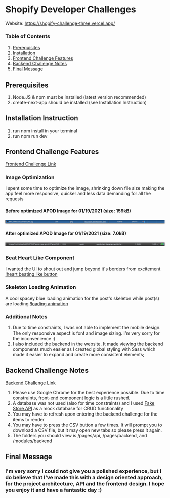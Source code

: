 # Shopify Developer Challenges

Website: https://shopify-challenge-three.vercel.app/

### Table of Contents
1. [Prerequisites](#prerequisites)
2. [Installation](#installation-instruction)
3. [Frontend Challenge Features](#frontend-challenge-features)
4. [Backend Challenge Notes](#backend-challenge-notes)
5. [Final Message](#final-message)

## Prerequisites
1. Node.JS & npm must be installed (latest version recommended)
2. create-next-app should be installed (see Installation Instruction)

## Installation Instruction
1. run npm install in your terminal
2. run npm run dev

## Frontend Challenge Features

[Frontend Challenge Link](https://docs.google.com/document/d/13zXpyrC2yGxoLXKktxw2VJG2Jw8SdUfliLM-bYQLjqE/edit#)

### Image Optimization
I spent some time to optimize the image, shrinking down file size making the app feel more responsive, quicker and less data demanding for all the requests

#### Before optimized APOD Image for 01/19/2021 (size: 159kB)
![before APOD loading](https://github.com/SaqifAbrar/shopify-challenge/blob/main/readme/before-APOD-load.png)

#### After optimized APOD Image for 01/19/2021 (size: 7.0kB)
![after APOD loading](https://github.com/SaqifAbrar/shopify-challenge/blob/main/readme/after-APOD-load.png)

### Beat Heart Like Component
I wanted the UI to shout out and jump beyond it's borders from excitement
[!heart beating like button](https://github.com/SaqifAbrar/shopify-challenge/blob/main/readme/like.gif)

### Skeleton Loading Animation
A cool spacey blue loading animation for the post's skeleton while post(s) are loading
[!loading animation](https://github.com/SaqifAbrar/shopify-challenge/blob/main/readme/skeleton-load.gif)

### Additional Notes

1. Due to time constraints, I was not able to implement the mobile design. The only responsive aspect is font and image sizing. I'm very sorry for the inconvenience :(
2. I also included the backend in the website. It made viewing the backend components much easier as I created global styling with Sass which made it easier to expand and create more consistent elements;

## Backend Challenge Notes

[Backend Challenge Link](https://docs.google.com/document/d/1z9LZ_kZBUbg-O2MhZVVSqTmvDko5IJWHtuFmIu_Xg1A/edit)

1. Please use Google Chrome for the best experience possible. Due to time constraints, front-end component logic is a little rushed.
2. A database was not used (also for time constraints) and I used [Fake Store API](https://fakestoreapi.com/) as a mock database for CRUD functionality
3. You may have to refresh upon entering the backend challenge for the items to render
4. You may have to press the CSV button a few times. It will prompt you to download a CSV file, but it may open new tabs so please press it again.
5. The folders you should view is /pages/api, /pages/backend, and /modules/backend

## Final Message
### I'm very sorry I could not give you a polished experience, but I do believe that I've made this with a design oriented approach, for the project architecture, API and the frontend design. I hope you enjoy it and have a fantastic day :) 
